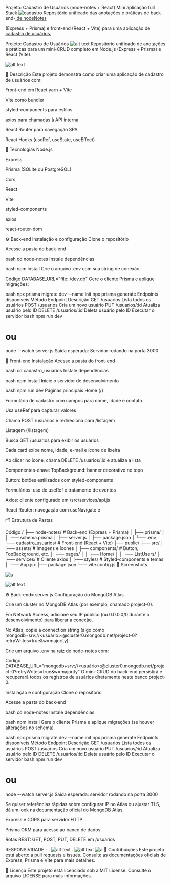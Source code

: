 Projeto: Cadastro de Usuários (node-notes + React)
Mini aplicação full Stack
![cadastro](image-7.png)
Repositório unificado das anotações e práticas de back-end-<a href="https://github.com/Menephyl/node-notes" target="_blank"> de nodeNotes </a>

 (Express + Prisma) e front-end (React + Vite) para uma aplicação de<a href="https://github.com/Menephyl/cadastro_usuarios" target="_blank"> cadastro de usuários. </a>


Projeto: Cadastro de Usuários
![alt text](image-8.png)
Repositório unificado de anotações e práticas para um mini-CRUD completo em Node.js (Express + Prisma) e React (Vite).

![alt text](image-5.png)


📖 Descrição
Este projeto demonstra como criar uma aplicação de cadastro de usuários com:

Front-end em React yarn + Vite 

Vite como bundler

styled-components para estilos

axios para chamadas à API interna

React Router para navegação SPA

React Hooks (useRef, useState, useEffect)

🚀 Tecnologias
Node.js

Express

Prisma (SQLite ou PostgreSQL)

Cors

React

Vite

styled-components

axios

react-router-dom

⚙️ Back-end
Instalação e configuração
Clone o repositório

Acesse a pasta do back-end

bash
cd node-notes
Instale dependências

bash
npm install
Crie o arquivo .env com sua string de conexão:

Código
DATABASE_URL="file:./dev.db"
Gere o cliente Prisma e aplique migrações:

bash
npx prisma migrate dev --name init
npx prisma generate
Endpoints disponíveis
Método	Endpoint	Descrição
GET	/usuarios	Lista todos os usuários
POST	/usuarios	Cria um novo usuário
PUT	/usuarios/:id	Atualiza usuário pelo ID
DELETE	/usuarios/:id	Deleta usuário pelo ID
Executar o servidor
bash
npm run dev
# ou
node --watch server.js
Saída esperada: Servidor rodando na porta 3000

🎨 Front-end
Instalação
Acesse a pasta do front-end

bash
cd cadastro_usuarios
Instale dependências

bash
npm install
Inicie o servidor de desenvolvimento

bash
npm run dev
Páginas principais
Home (/)

Formulário de cadastro com campos para nome, idade e contato

Usa useRef para capturar valores

Chama POST /usuarios e redireciona para /listagem

Listagem (/listagem)

Busca GET /usuarios para exibir os usuários

Cada card exibe nome, idade, e-mail e ícone de lixeira

Ao clicar no ícone, chama DELETE /usuarios/:id e atualiza a lista

Componentes-chave
TopBackground: banner decorativo no topo

Button: botões estilizados com styled-components

Formulários: uso de useRef e tratamento de eventos

Axios: cliente configurado em /src/services/api.js

React Router: navegação com useNavigate e <Routes>

🗂 Estrutura de Pastas

Código
/
├── node-notes/               # Back-end (Express + Prisma)
│   ├── prisma/
│   │   └── schema.prisma
│   ├── server.js
│   ├── package.json
│   └── .env
└── cadastro_usuarios/        # Front-end (React + Vite)
    ├── public/
    ├── src/
    │   ├── assets/           # Imagens e ícones
    │   ├── components/       # Button, TopBackground, etc.
    │   ├── pages/
    │   │   ├── Home/
    │   │   └── ListUsers/
    │   ├── services/         # Cliente axios
    │   ├── styles/           # Styled-components e temas
    │   └── App.jsx
    ├── package.json
    └── vite.config.js
📸 Screenshots

![a](image-3.png)

![alt text](image-4.png)

⚙️ Back-end= server.js 
Configuração do MongoDB Atlas

Crie um cluster no MongoDB Atlas (por exemplo, chamado project-0).

Em Network Access, adicione seu IP público (ou 0.0.0.0/0 durante o desenvolvimento) para liberar a conexão.

No Atlas, copie a connection string (algo como mongodb+srv://<usuário>:<senha>@cluster0.mongodb.net/project-0?retryWrites=true&w=majority).

Crie um arquivo .env na raiz de node-notes com:

Código
DATABASE_URL="mongodb+srv://<usuário>:<senha>@cluster0.mongodb.net/project-0?retryWrites=true&w=majority"
O mini-CRUD do back-end persistirá e recuperará todos os registros de usuários diretamente neste banco project-0.

Instalação e configuração
Clone o repositório

Acesse a pasta do back-end

bash
cd node-notes
Instale dependências

bash
npm install
Gere o cliente Prisma e aplique migrações (se houver alterações no schema)

bash
npx prisma migrate dev --name init
npx prisma generate
Endpoints disponíveis
Método	Endpoint	Descrição
GET	/usuarios	Lista todos os usuários
POST	/usuarios	Cria um novo usuário
PUT	/usuarios/:id	Atualiza usuário pelo ID
DELETE	/usuarios/:id	Deleta usuário pelo ID
Executar o servidor
bash
npm run dev
# ou
node --watch server.js
Saída esperada: servidor rodando na porta 3000

Se quiser referências rápidas sobre configurar IP no Atlas ou ajustar TLS, dá um look na documentação oficial do MongoDB Atlas.

Express e CORS para servidor HTTP

Prisma ORM para acesso ao banco de dados

Rotas REST: GET, POST, PUT, DELETE em /usuarios

RESPONSIVIDADE - 
.
![alt text](image-5.png)
.
![alt text](image-6.png)
![a](image-2.png)
🤝 Contribuições
Este projeto está aberto a pull requests e issues. Consulte as documentações oficiais de Express, Prisma e Vite para mais detalhes.

📝 Licença
Este projeto está licenciado sob a MIT License. Consulte o arquivo LICENSE para mais informações.